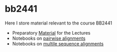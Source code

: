 # bb2441

Here I store material relevant to the course BB2441

* Preparatory [Material](prep/index) for the Lectures
* Notebooks on [pairwise alignments](pairwise)
* Notebooks on [multile sequence alignments](msa)

